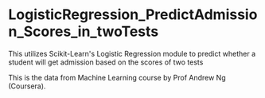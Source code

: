 # LogisticRegression_PredictAdmission_Scores_in_twoTests

This utilizes Scikit-Learn's Logistic Regression module to predict whether a student will get admission based on the scores of two tests

This is the data from Machine Learning course by Prof Andrew Ng (Coursera).
